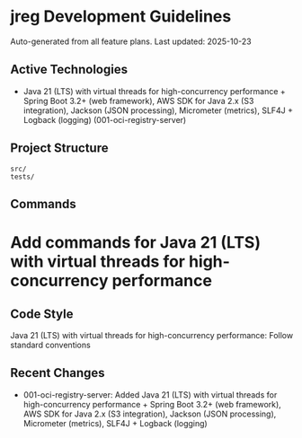 # jreg Development Guidelines

Auto-generated from all feature plans. Last updated: 2025-10-23

## Active Technologies

- Java 21 (LTS) with virtual threads for high-concurrency performance + Spring Boot 3.2+ (web framework), AWS SDK for Java 2.x (S3 integration), Jackson (JSON processing), Micrometer (metrics), SLF4J + Logback (logging) (001-oci-registry-server)

## Project Structure

```text
src/
tests/
```

## Commands

# Add commands for Java 21 (LTS) with virtual threads for high-concurrency performance

## Code Style

Java 21 (LTS) with virtual threads for high-concurrency performance: Follow standard conventions

## Recent Changes

- 001-oci-registry-server: Added Java 21 (LTS) with virtual threads for high-concurrency performance + Spring Boot 3.2+ (web framework), AWS SDK for Java 2.x (S3 integration), Jackson (JSON processing), Micrometer (metrics), SLF4J + Logback (logging)

<!-- MANUAL ADDITIONS START -->
<!-- MANUAL ADDITIONS END -->
